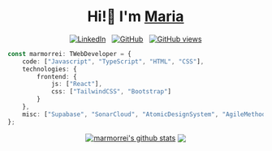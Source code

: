 <p align="center" width="300">
   <h1 align="center">Hi!👋 I'm <a href="https://www.linkedin.com/in/maria-morales-reina" title="See my LinkedIn profile" target="_blank">Maria</a></h1>
</p>

<div align="center">

<a href="https://www.linkedin.com/in/maria-morales-reina" target="_blank"><img src="https://img.shields.io/badge/Maria%20Morales%20Reina-%230077B5.svg?&style=flat-square&logo=linkedin&logoColor=white" alt="LinkedIn"></a>&nbsp;&nbsp;
<a href="https://github.com/marmorrei" target="_blank"><img src="https://img.shields.io/github/followers/marmorrei?label=marmorrei&style=social" alt="GitHub"></a>&nbsp;&nbsp;
<a href="https://github.com/marmorrei" target="_blank"><img src="https://komarev.com/ghpvc/?username=marmorrei&label=Visitors&color=EC8E2C&style=flat" alt="GitHub views"></a>

</div>

```typescript
const marmorrei: TWebDeveloper = {
    code: ["Javascript", "TypeScript", "HTML", "CSS"],
    technologies: {
        frontend: {
            js: ["React"],
            css: ["TailwindCSS", "Bootstrap"]
        }
    },
    misc: ["Supabase", "SonarCloud", "AtomicDesignSystem", "AgileMethodologies"],
};
```
<div align="center"><a href="https://github.com/marmorrei/github-readme-stats"><img align="center" src="https://github-readme-stats.vercel.app/api?username=marmorrei&show_icons=true&include_all_commits=true&theme=react&hide_border=false" alt="marmorrei's github stats" /></a>  <a href="https://github.com/marmorrei/github-readme-stats"><img align="center" src="https://github-readme-stats.vercel.app/api/top-langs/?username=marmorrei&layout=compact&theme=react&hide_border=false" /></a></div>
